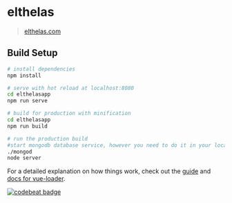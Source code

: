 # elthelas

> [elthelas.com](https://elthelas.com)

## Build Setup

``` bash
# install dependencies
npm install

# serve with hot reload at localhost:8080
cd elthelasapp
npm run serve

# build for production with minification
cd elthelasapp
npm run build

# run the production build
#start mongodb database service, however you need to do it in your local environment
./mongod
node server
```

For a detailed explanation on how things work, check out the [guide](http://vuejs-templates.github.io/webpack/) and [docs for vue-loader](http://vuejs.github.io/vue-loader).

[![codebeat badge](https://codebeat.co/badges/0fc60572-e08f-4b60-8833-4d4d1cacdef8)](https://codebeat.co/projects/github-com-whiplashomega-elthelas2-2-x-dev)